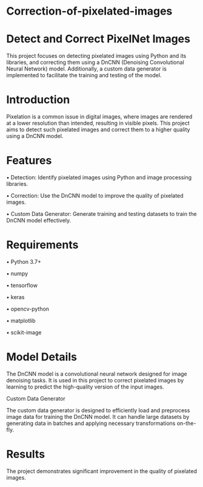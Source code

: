 # Correction-of-pixelated-images
# Detect and Correct PixelNet Images
This project focuses on detecting pixelated images using Python and its libraries, and correcting them using a DnCNN (Denoising Convolutional Neural Network) model. Additionally, a custom data generator is implemented to facilitate the training and testing of the model.

# Introduction
Pixelation is a common issue in digital images, where images are rendered at a lower resolution than intended, resulting in visible pixels. This project aims to detect such pixelated images and correct them to a higher quality using a DnCNN model.

# Features
•	Detection: Identify pixelated images using Python and image processing libraries.

•	Correction: Use the DnCNN model to improve the quality of pixelated images.

•	Custom Data Generator: Generate training and testing datasets to train the DnCNN model effectively.

# Requirements
•	Python 3.7+

•	numpy

•	tensorflow

•	keras

•	opencv-python

•	matplotlib

•	scikit-image

# Model Details
The DnCNN model is a convolutional neural network designed for image denoising tasks. It is used in this project to correct pixelated images by learning to predict the high-quality version of the input images.

Custom Data Generator

The custom data generator is designed to efficiently load and preprocess image data for training the DnCNN model. It can handle large datasets by generating data in batches and applying necessary transformations on-the-fly.

# Results
The project demonstrates significant improvement in the quality of pixelated images. 

